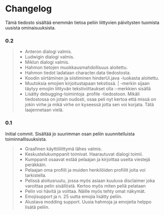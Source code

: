 # Changelog
Tämä tiedosto sisältää enemmän tietoa peliin liittyvien päivitysten tuomista uusista ominaisuuksista.

### 0.2
> - Anteron dialogi valmis.
> - Ludwigin dialogi valmis.
> - Miklun dialogi valmis.
> - Hahmon tietojen muokkausmahdollisuus aloitettu.
> - Hahmon tiedot ladataan character.data tiedostosta.
> - Koodin siirtäminen ja siistiminen hinderUi.java -luokasta aloitettu.
> - Muutoksia emojien kirjoitustapaan tekstissä. | -merkin sijaan täytyy emojiin liittyvän tekstiviittaukset olla :-merkkien sisällä
> - Lisätty debugging-toimintoja .profile -tiedostoon. Mikäli tiedostossa on jotain oudosti, osaa peli nyt kertoa että missä on jokin virhe ja mikä virhe on kyseessä jotta sen voi korjata. Tätä laajennetaan vielä.

### 0.1
Initial commit. Sisältää jo suurimman osan peliin suunnitelluista toiminnallisuuksista.
> - Graafinen käyttöliittymä lähes valmis.
> - Keskustelukumppanit toimivat. Haarautuvat dialogi toimii.
> - Kumppanit osaavat estää pelaajan ja kirjoittaa useita viestejä peräkkäin.
> - Pelaajan oma profiili ja muiden henkilöiden profiilit joita voi tarkistella.
> - Pelissä aloitusruutu, jossa myös asiaan kuuluva disclaimer joka varoittaa pelin sisällöstä. Kertoo myös miten peliä pelataan
> - Pelin voi hävitä ja voittaa. Näille myös tehty omat näkymät.
> - Emojisupport ja n. 25 uutta emojia lisätty peliin.
> - Alustava modding support. Uusia hahmoja ja emojeita helppo lisätä peliin.
